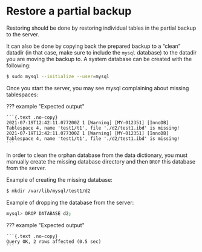 # Restore a partial backup

Restoring should be done by restoring individual tables in the partial backup to the server.

It can also be done by copying back the prepared backup to a “clean”
datadir (in that case, make sure to include the `mysql`
database) to the datadir you are moving the backup to. A system database can be created with the following:

```{.bash data-prompt="$"}
$ sudo mysql --initialize --user=mysql
```

Once you start the server, you may see mysql complaining about missing tablespaces:

??? example "Expected output"

    ```{.text .no-copy}
    2021-07-19T12:42:11.077200Z 1 [Warning] [MY-012351] [InnoDB] Tablespace 4, name 'test1/t1', file './d2/test1.ibd' is missing!
    2021-07-19T12:42:11.077300Z 1 [Warning] [MY-012351] [InnoDB] Tablespace 4, name 'test1/t1', file './d2/test1.ibd' is missing!
    ```

In order to clean the orphan database from the data dictionary, you must manually create the missing database directory and then `DROP` this database from the server.

Example of creating the missing database:

```{.bash data-prompt="$"}
$ mkdir /var/lib/mysql/test1/d2
```

Example of dropping the database from the server:

```{.bash data-prompt="mysql>"}
mysql> DROP DATABASE d2;
```

??? example "Expected output"

    ```{.text .no-copy}
    Query OK, 2 rows affected (0.5 sec)
    ```